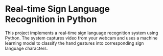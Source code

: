 # Real-time Sign Language Recognition in Python

This project implements a real-time sign language recognition system using Python. The system captures video from your webcam and uses a machine learning model to classify the hand gestures into corresponding sign language characters.
